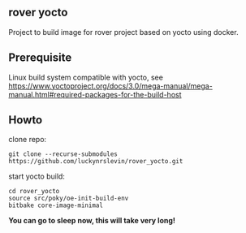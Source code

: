 ## rover yocto

Project to build image for rover project based on yocto using docker.

## Prerequisite
Linux build system compatible with yocto, see https://www.yoctoproject.org/docs/3.0/mega-manual/mega-manual.html#required-packages-for-the-build-host


## Howto
clone repo:

    git clone --recurse-submodules https://github.com/luckynrslevin/rover_yocto.git

start yocto build:

    cd rover_yocto
    source src/poky/oe-init-build-env
    bitbake core-image-minimal
    
__You can go to sleep now, this will take very long!__
